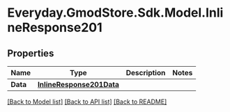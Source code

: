 # Everyday.GmodStore.Sdk.Model.InlineResponse201

## Properties

Name | Type | Description | Notes
------------ | ------------- | ------------- | -------------
**Data** | [**InlineResponse201Data**](InlineResponse201Data.md) |  | 

[[Back to Model list]](../README.md#documentation-for-models) [[Back to API list]](../README.md#documentation-for-api-endpoints) [[Back to README]](../README.md)

